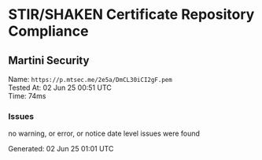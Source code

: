 # STIR/SHAKEN Certificate Repository Compliance

## Martini Security

Name: `https://p.mtsec.me/2e5a/DmCL30iCI2gF.pem`\
Tested At: 02 Jun 25 00:51 UTC\
Time: 74ms

### Issues

no warning, or error, or notice date level issues were found

Generated: 02 Jun 25 01:01 UTC